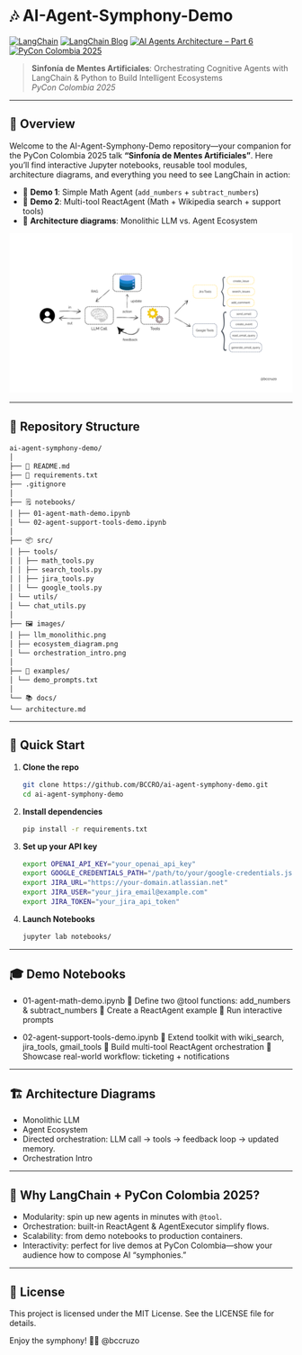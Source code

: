 # 🎶 AI-Agent-Symphony-Demo

[![LangChain](https://img.shields.io/badge/langchain-v0.0.0-blue)](https://github.com/langchain-ai/langchain)  [![LangChain Blog](https://img.shields.io/badge/Blog-LangChain-lightgrey)](https://blog.langchain.dev)  [![AI Agents Architecture – Part 6](https://img.shields.io/badge/Medium-AI%20Agents%20Architecture%20Part%206-orange)](https://medium.com/@vipra_singh/ai-agents-architectures-part-6-538812b1e17d) [![PyCon Colombia 2025](https://img.shields.io/badge/PyCon%20Colombia-2025-F137A6)](https://2025.pycon.co/#/talks/8)

> **Sinfonía de Mentes Artificiales**: Orchestrating Cognitive Agents with LangChain & Python to Build Intelligent Ecosystems  
> *PyCon Colombia 2025*

---

## 📖 Overview

Welcome to the AI-Agent-Symphony-Demo repository—your companion for the PyCon Colombia 2025 talk **“Sinfonía de Mentes Artificiales”**. Here you’ll find interactive Jupyter notebooks, reusable tool modules, architecture diagrams, and everything you need to see LangChain in action:

- 🎯 **Demo 1**: Simple Math Agent (`add_numbers` + `subtract_numbers`)  
- 🎯 **Demo 2**: Multi-tool ReactAgent (Math + Wikipedia search + support tools)  
- 🎨 **Architecture diagrams**: Monolithic LLM vs. Agent Ecosystem  

![Agent Support Diagram](https://github.com/BCCRO/ai-agent-symphony-demo/blob/main/images/agent_suport_diagram.png)

---

## 📂 Repository Structure

```text
ai-agent-symphony-demo/
│
├── 📄 README.md
├── 🔧 requirements.txt
├── .gitignore
│
├── 🗒️ notebooks/
│ ├── 01-agent-math-demo.ipynb
│ └── 02-agent-support-tools-demo.ipynb
│
├── 📦 src/
│ ├── tools/
│ │ ├── math_tools.py
│ │ ├── search_tools.py
│ │ ├── jira_tools.py
│ │ └── google_tools.py
│ └── utils/
│ └── chat_utils.py
│
├── 🖼️ images/
│ ├── llm_monolithic.png
│ ├── ecosystem_diagram.png
│ └── orchestration_intro.png
│
├── 📑 examples/
│ └── demo_prompts.txt
│
└── 📚 docs/
└── architecture.md
```
---

## 🚀 Quick Start

1. **Clone the repo**  
   ```bash
   git clone https://github.com/BCCRO/ai-agent-symphony-demo.git
   cd ai-agent-symphony-demo
   ```
2. **Install dependencies**
    ```bash
    pip install -r requirements.txt
    ```
3. **Set up your API key**
    ```bash
    export OPENAI_API_KEY="your_openai_api_key"
    export GOOGLE_CREDENTIALS_PATH="/path/to/your/google-credentials.json"
    export JIRA_URL="https://your-domain.atlassian.net"
    export JIRA_USER="your_jira_email@example.com"
    export JIRA_TOKEN="your_jira_api_token"
    ```
4. **Launch Notebooks**
    ```bash
    jupyter lab notebooks/
    ```
--- 

## 🎓 Demo Notebooks
* 01-agent-math-demo.ipynb
🔸 Define two @tool functions: add_numbers & subtract_numbers
🔸 Create a ReactAgent example
🔸 Run interactive prompts

* 02-agent-support-tools-demo.ipynb
🔸 Extend toolkit with wiki_search, jira_tools, gmail_tools
🔸 Build multi-tool ReactAgent orchestration
🔸 Showcase real-world workflow: ticketing + notifications
---

## 🏗️ Architecture Diagrams
* Monolithic LLM
* Agent Ecosystem
* Directed orchestration: LLM call → tools → feedback loop → updated memory.
* Orchestration Intro
---

## 🌟 Why LangChain + PyCon Colombia 2025?
* Modularity: spin up new agents in minutes with `@tool`.
* Orchestration: built-in ReactAgent & AgentExecutor simplify flows.
* Scalability: from demo notebooks to production containers.
* Interactivity: perfect for live demos at PyCon Colombia—show your audience how to compose AI “symphonies.”

---
## 📝 License
This project is licensed under the MIT License. See the LICENSE file for details.

Enjoy the symphony! 🎵🧠
@bccruzo
